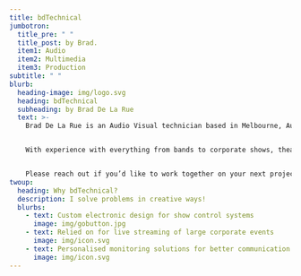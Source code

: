 ```yaml
---
title: bdTechnical
jumbotron:
  title_pre: " "
  title_post: by Brad.
  item1: Audio
  item2: Multimedia
  item3: Production
subtitle: " "
blurb:
  heading-image: img/logo.svg
  heading: bdTechnical
  subheading: by Brad De La Rue
  text: >-
    Brad De La Rue is an Audio Visual technician based in Melbourne, Australia.


    With experience with everything from bands to corporate shows, theatre to electronics and many crazy stops along the way, I bring a unique perspective to your events.


    Please reach out if you’d like to work together on your next project.
twoup:
  heading: Why bdTechnical?
  description: I solve problems in creative ways!
  blurbs:
    - text: Custom electronic design for show control systems
      image: img/gobutton.jpg
    - text: Relied on for live streaming of large corporate events
      image: img/icon.svg
    - text: Personalised monitoring solutions for better communication
      image: img/icon.svg
---
```

